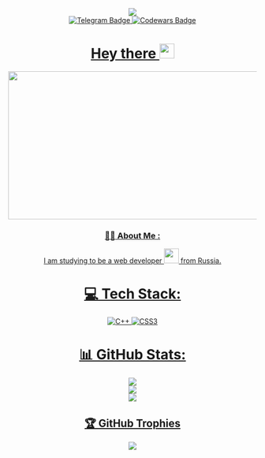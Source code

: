 <div id="header" align="center">
  <img src="https://i.giphy.com/media/v1.Y2lkPTc5MGI3NjExc3NsMHVxeXo4cG92YzZzYjgyMjR3ODQ2M2tmeGJpZnczZzM4bzJ2YyZlcD12MV9pbnRlcm5hbF9naWZfYnlfaWQmY3Q9cw/3kPDmoWdBpQPNhCnUG/giphy.gif"
    </div>
  <div id="badges">
    <a href="https://t.me/NoCyberAttack">
  <img src="https://img.shields.io/badge/Telegram-purple?style=for-the-badge&logo=Telegram&logoColor=white" alt="Telegram Badge"/>
    </a>
    <a href="https://www.codewars.com/users/IsMirakl">
      <img src="https://img.shields.io/badge/Codewars-red?style=for-the-badge&logo=Codewars&logoColor=white" alt="Codewars Badge"/>
</div>
      <img src="https://komarev.com/ghpvc/?username=IsMirakl&style=flat-square&color=blue" alt=""/>
      <h1>
  Hey there
  <img src="https://media.giphy.com/media/hvRJCLFzcasrR4ia7z/giphy.gif" width="30px"/>
</h1>
      <div align="center">
  <img src="https://media.giphy.com/media/dWesBcTLavkZuG35MI/giphy.gif" width="600" height="300"/>
</div>
      
### :woman_technologist: About Me :

I am studying to be a web developer <img src="https://media.giphy.com/media/WUlplcMpOCEmTGBtBW/giphy.gif" width="30"> from Russia.


# 💻 Tech Stack:
![C++](https://img.shields.io/badge/c++-%2300599C.svg?style=for-the-badge&logo=c%2B%2B&logoColor=white) ![CSS3](https://img.shields.io/badge/css3-%231572B6.svg?style=for-the-badge&logo=css3&logoColor=white)
# 📊 GitHub Stats:
![](https://github-readme-stats.vercel.app/api?username=IsMirakl&theme=neon&hide_border=false&include_all_commits=false&count_private=false)<br/>
![](https://github-readme-streak-stats.herokuapp.com/?user=IsMirakl&theme=neon&hide_border=false)<br/>
![](https://github-readme-stats.vercel.app/api/top-langs/?username=IsMirakl&theme=neon&hide_border=false&include_all_commits=false&count_private=false&layout=compact)

<!-- Proudly created with GPRM ( https://gprm.itsvg.in ) -->
## 🏆 GitHub Trophies
![](https://github-profile-trophy.vercel.app/?username=IsMirakl&theme=radical&no-frame=false&no-bg=true&margin-w=4)

<!-- Proudly created with GPRM ( https://gprm.itsvg.in ) -->

<!--
**IsMirakl/IsMirakl** is a ✨ _special_ ✨ repository because its `README.md` (this file) appears on your GitHub profile.

Here are some ideas to get you started:

- 🔭 I’m currently working on ...
- 🌱 I’m currently learning ...
- 👯 I’m looking to collaborate on ...
- 🤔 I’m looking for help with ...
- 💬 Ask me about ...
- 📫 How to reach me: ...
- 😄 Pronouns: ...
- ⚡ Fun fact: ...
-->
